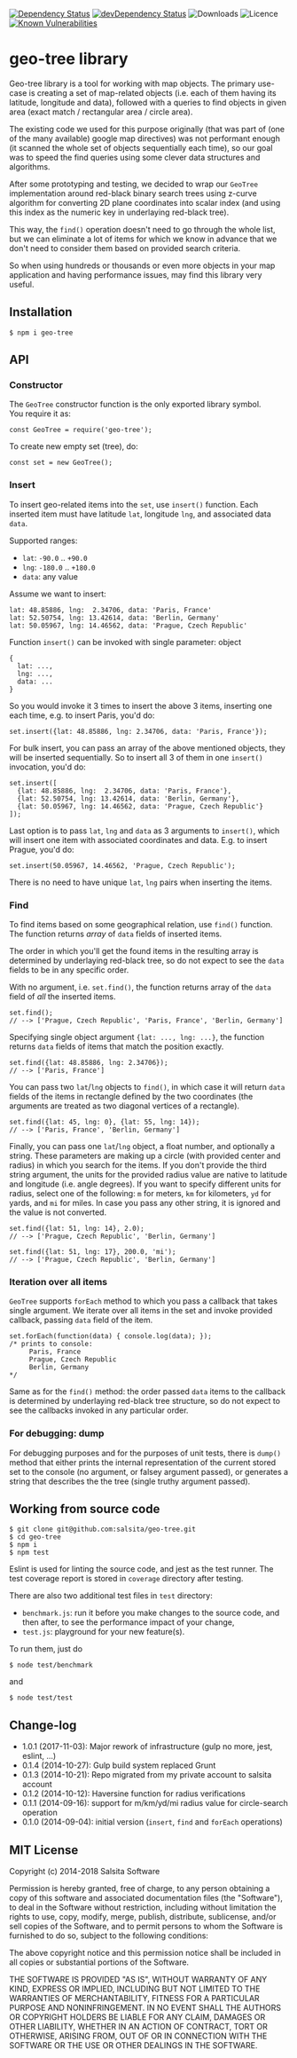 [![Dependency Status](https://img.shields.io/david/salsita/geo-tree.svg)](https://david-dm.org/salsita/geo-tree)
[![devDependency Status](https://img.shields.io/david/dev/salsita/geo-tree.svg)](https://david-dm.org/salsita/geo-tree?type=dev)
![Downloads](https://img.shields.io/npm/dm/geo-tree.svg?style=flat)
![Licence](https://img.shields.io/npm/l/geo-tree.svg?style=flat)
[![Known Vulnerabilities](https://snyk.io/test/github/salsita/geo-tree/badge.svg)](https://snyk.io/test/github/salsita/geo-tree)

# geo-tree library

Geo-tree library is a tool for working with map objects. The primary use-case is
creating a set of map-related objects (i.e. each of them having its latitude,
longitude and data), followed with a queries to find objects in given area
(exact match / rectangular area / circle area).

The existing code we used for this purpose originally (that was part of (one of
the many available) google map directives) was not performant enough
(it scanned the whole set of objects sequentially each time), so our goal was to
speed the find queries using some clever data structures and algorithms.

After some prototyping and testing, we decided to wrap our `GeoTree`
implementation around red-black binary search trees using z-curve algorithm for
converting 2D plane coordinates into scalar index (and using this index as the
numeric key in underlaying red-black tree).

This way, the `find()` operation doesn't need to go through the whole list, but
we can eliminate a lot of items for which we know in advance that we don't need
to consider them based on provided search criteria.

So when using hundreds or thousands or even more objects in your map application
and having performance issues, may find this library very useful.

## Installation

```
$ npm i geo-tree
```

## API

### Constructor

The `GeoTree` constructor function is the only exported library symbol.  
You require it as:
```
const GeoTree = require('geo-tree');
```

To create new empty set (tree), do:
```
const set = new GeoTree();
```

### Insert

To insert geo-related items into the `set`, use `insert()` function. Each
inserted item must have latitude `lat`, longitude `lng`, and associated data
`data`.

Supported ranges:
* `lat`: `-90.0` .. `+90.0`
* `lng`: `-180.0` .. `+180.0`
* `data`: any value

Assume we want to insert:
```
lat: 48.85886, lng:  2.34706, data: 'Paris, France'
lat: 52.50754, lng: 13.42614, data: 'Berlin, Germany'
lat: 50.05967, lng: 14.46562, data: 'Prague, Czech Republic'
```

Function `insert()` can be invoked with single parameter: object
```
{
  lat: ...,
  lng: ...,
  data: ...
}
```

So you would invoke it 3 times to insert the above 3 items, inserting one each
time, e.g. to insert Paris, you'd do:
```
set.insert({lat: 48.85886, lng: 2.34706, data: 'Paris, France'});
```

For bulk insert, you can pass an array of the above mentioned objects, they will
be inserted sequentially. So to insert all 3 of them in one `insert()`
invocation, you'd do:
```
set.insert([
  {lat: 48.85886, lng:  2.34706, data: 'Paris, France'},
  {lat: 52.50754, lng: 13.42614, data: 'Berlin, Germany'},
  {lat: 50.05967, lng: 14.46562, data: 'Prague, Czech Republic'}
]);
```

Last option is to pass `lat`, `lng` and `data` as 3 arguments to `insert()`,
which will insert one item with associated coordinates and data. E.g. to insert
Prague, you'd do:
```
set.insert(50.05967, 14.46562, 'Prague, Czech Republic');
```

There is no need to have unique `lat`, `lng` pairs when inserting the items.

### Find

To find items based on some geographical relation, use `find()` function. The
function returns *array* of `data` fields of inserted items.

The order in which you'll get the found items in the resulting array is
determined by underlaying red-black tree, so do not expect to see the `data`
fields to be in any specific order.

With no argument, i.e. `set.find()`, the function returns array of the `data`
field of *all* the inserted items.

```
set.find();
// --> ['Prague, Czech Republic', 'Paris, France', 'Berlin, Germany']
```

Specifying single object argument `{lat: ..., lng: ...}`, the function returns
`data` fields of items that match the position exactly.

```
set.find({lat: 48.85886, lng: 2.34706});
// --> ['Paris, France']
```

You can pass two `lat`/`lng` objects to `find()`, in which case it will return
`data` fields of the items in rectangle defined by the two coordinates (the
arguments are treated as two diagonal vertices of a rectangle).

```
set.find({lat: 45, lng: 0}, {lat: 55, lng: 14});
// --> ['Paris, France', 'Berlin, Germany']
```

Finally, you can pass one `lat`/`lng` object, a float number, and optionally a
string. These parameters are making up a circle (with provided center and
radius) in which you search for the items. If you don't provide the third string
argument, the units for the provided radius value are native to latitude and
longitude (i.e. angle degrees). If you want to specify different units for
radius, select one of the following: `m` for meters, `km` for kilometers, `yd`
for yards, and `mi` for miles. In case you pass any other string, it is ignored
and the value is not converted.

```
set.find({lat: 51, lng: 14}, 2.0);
// --> ['Prague, Czech Republic', 'Berlin, Germany']

set.find({lat: 51, lng: 17}, 200.0, 'mi');
// --> ['Prague, Czech Republic', 'Berlin, Germany']
```

### Iteration over all items

`GeoTree` supports `forEach` method to which you pass a callback that takes
single argument. We iterate over all items in the set and invoke provided
callback, passing `data` field of the item.

```
set.forEach(function(data) { console.log(data); });
/* prints to console:
     Paris, France
     Prague, Czech Republic
     Berlin, Germany
*/
```

Same as for the `find()` method: the order passed `data` items to the callback
is determined by underlaying red-black tree structure, so do not expect to see
the callbacks invoked in any particular order.

### For debugging: dump    

For debugging purposes and for the purposes of unit tests, there is `dump()`
method that either prints the internal representation of the current stored set
to the console (no argument, or falsey argument passed), or generates a string
that describes the the tree (single truthy argument passed).

## Working from source code

```
$ git clone git@github.com:salsita/geo-tree.git
$ cd geo-tree
$ npm i
$ npm test
```

Eslint is used for linting the source code, and jest as the test runner. The test coverage report
is stored in `coverage` directory after testing.

There are also two additional test files in `test` directory:
* `benchmark.js`: run it before you make changes to the source code, and then after, to see
the performance impact of your change,
* `test.js`: playground for your new feature(s).

To run them, just do
```
$ node test/benchmark
```
and 
```
$ node test/test
```

## Change-log

* 1.0.1 (2017-11-03): Major rework of infrastructure (gulp no more, jest, eslint, ...)
* 0.1.4 (2014-10-27): Gulp build system replaced Grunt
* 0.1.3 (2014-10-21): Repo migrated from my private account to salsita account
* 0.1.2 (2014-10-12): Haversine function for radius verifications
* 0.1.1 (2014-09-16): support for m/km/yd/mi radius value for circle-search operation
* 0.1.0 (2014-09-04): initial version (`insert`, `find` and `forEach` operations)

## MIT License

Copyright (c) 2014-2018 Salsita Software

Permission is hereby granted, free of charge, to any person obtaining a copy
of this software and associated documentation files (the "Software"), to deal
in the Software without restriction, including without limitation the rights
to use, copy, modify, merge, publish, distribute, sublicense, and/or sell
copies of the Software, and to permit persons to whom the Software is
furnished to do so, subject to the following conditions:

The above copyright notice and this permission notice shall be included in all
copies or substantial portions of the Software.

THE SOFTWARE IS PROVIDED "AS IS", WITHOUT WARRANTY OF ANY KIND, EXPRESS OR
IMPLIED, INCLUDING BUT NOT LIMITED TO THE WARRANTIES OF MERCHANTABILITY,
FITNESS FOR A PARTICULAR PURPOSE AND NONINFRINGEMENT. IN NO EVENT SHALL THE
AUTHORS OR COPYRIGHT HOLDERS BE LIABLE FOR ANY CLAIM, DAMAGES OR OTHER
LIABILITY, WHETHER IN AN ACTION OF CONTRACT, TORT OR OTHERWISE, ARISING FROM,
OUT OF OR IN CONNECTION WITH THE SOFTWARE OR THE USE OR OTHER DEALINGS IN THE
SOFTWARE.
